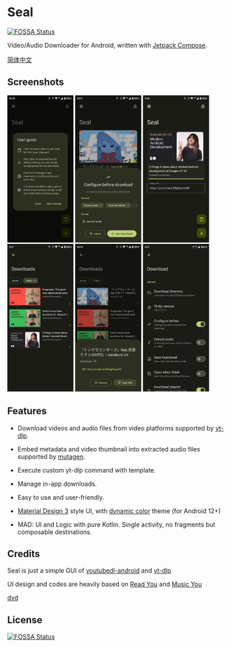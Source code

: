 # Seal
[![FOSSA Status](https://app.fossa.com/api/projects/git%2Bgithub.com%2FJunkFood02%2FSeal.svg?type=shield)](https://app.fossa.com/projects/git%2Bgithub.com%2FJunkFood02%2FSeal?ref=badge_shield)

Video/Audio Downloader for Android, written with [Jetpack Compose](https://developer.android.com/jetpack/compose).

[简体中文](https://github.com/JunkFood02/Seal/blob/main/README-zh.md)

## Screenshots

<div>
<img src="README.assets/1.png" width="30%" />
<img src="README.assets/2.png" width="30%" />
<img src="README.assets/3.png" width="30%" />
<img src="README.assets/4.png" width="30%" />
<img src="README.assets/5.png" width="30%" />
<img src="README.assets/6.jpg" width="30%"/></div>




## Features

- Download videos and audio files from video platforms supported by [yt-dlp](https://github.com/yt-dlp/yt-dlp).

- Embed metadata and video thumbnail into extracted audio files supported by [mutagen](https://github.com/quodlibet/mutagen).

- Execute custom yt-dlp command with template.

- Manage in-app downloads.

- Easy to use and user-friendly.

- [Material Design 3](https://m3.material.io/) style UI, with [dynamic color](https://m3.material.io/foundations/customization) theme (for Android 12+)

- MAD: UI and Logic with pure Kotlin. Single activity, no fragments but composable destinations.

## Credits

Seal is just a simple GUI of [youtubedl-android](https://github.com/yausername/youtubedl-android) and [yt-dlp](https://github.com/yt-dlp/yt-dlp)

UI design and codes are heavily based on [Read You](https://github.com/Ashinch/ReadYou) and [Music You](https://github.com/Kyant0/MusicYou)

[dvd](https://github.com/yausername/dvd)


## License
[![FOSSA Status](https://app.fossa.com/api/projects/git%2Bgithub.com%2FJunkFood02%2FSeal.svg?type=large)](https://app.fossa.com/projects/git%2Bgithub.com%2FJunkFood02%2FSeal?ref=badge_large)